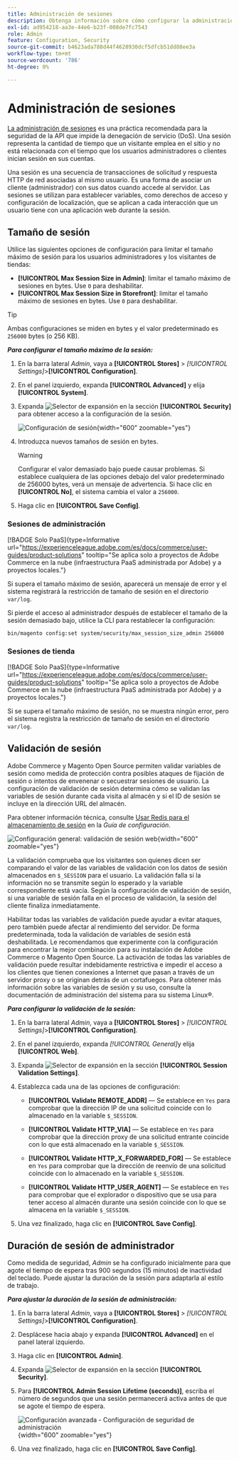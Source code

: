 ```yaml
---
title: Administración de sesiones
description: Obtenga información sobre cómo configurar la administración de sesiones para proteger el administrador y la tienda.
exl-id: ad954218-aa3e-44e6-b23f-008de7fc7543
role: Admin
feature: Configuration, Security
source-git-commit: b4623ada788d44f4628930dcf5dfcb51dd88ee3a
workflow-type: tm+mt
source-wordcount: '786'
ht-degree: 0%

---
```


# Administración de sesiones

[La administración de sesiones](https://cheatsheetseries.owasp.org/cheatsheets/Session_Management_Cheat_Sheet.html) es una práctica recomendada para la seguridad de la API que impide la denegación de servicio (DoS). Una sesión representa la cantidad de tiempo que un visitante emplea en el sitio y no está relacionada con el tiempo que los usuarios administradores o clientes inician sesión en sus cuentas.

Una sesión es una secuencia de transacciones de solicitud y respuesta HTTP de red asociadas al mismo usuario. Es una forma de asociar un cliente (administrador) con sus datos cuando accede al servidor. Las sesiones se utilizan para establecer variables, como derechos de acceso y configuración de localización, que se aplican a cada interacción que un usuario tiene con una aplicación web durante la sesión.

## Tamaño de sesión

Utilice las siguientes opciones de configuración para limitar el tamaño máximo de sesión para los usuarios administradores y los visitantes de tiendas:

- **[!UICONTROL Max Session Size in Admin]**: limitar el tamaño máximo de sesiones en bytes. Use `0` para deshabilitar.
- **[!UICONTROL Max Session Size in Storefront]**: limitar el tamaño máximo de sesiones en bytes. Use `0` para deshabilitar.

>[!TIP]
>
>Ambas configuraciones se miden en bytes y el valor predeterminado es `256000` bytes (o 256 KB).

**_Para configurar el tamaño máximo de la sesión:_**

1. En la barra lateral _Admin_, vaya a **[!UICONTROL Stores]** > _[!UICONTROL Settings]_>**[!UICONTROL Configuration]**.

1. En el panel izquierdo, expanda **[!UICONTROL Advanced]** y elija **[!UICONTROL System]**.

1. Expanda ![Selector de expansión](../assets/icon-display-expand.png) en la sección **[!UICONTROL Security]** para obtener acceso a la configuración de la sesión.

   ![Configuración de sesión](../configuration-reference/advanced/assets/system-security.png){width="600" zoomable="yes"}

1. Introduzca nuevos tamaños de sesión en bytes.

   >[!WARNING]
   >
   >Configurar el valor demasiado bajo puede causar problemas. Si establece cualquiera de las opciones debajo del valor predeterminado de 256000 bytes, verá un mensaje de advertencia. Si hace clic en **[!UICONTROL No]**, el sistema cambia el valor a `256000`.

1. Haga clic en **[!UICONTROL Save Config]**.

### Sesiones de administración

[!BADGE Solo PaaS]{type=Informative url="https://experienceleague.adobe.com/es/docs/commerce/user-guides/product-solutions" tooltip="Se aplica solo a proyectos de Adobe Commerce en la nube (infraestructura PaaS administrada por Adobe) y a proyectos locales."}

Si supera el tamaño máximo de sesión, aparecerá un mensaje de error y el sistema registrará la restricción de tamaño de sesión en el directorio `var/log`.

Si pierde el acceso al administrador después de establecer el tamaño de la sesión demasiado bajo, utilice la CLI para restablecer la configuración:

```bash
bin/magento config:set system/security/max_session_size_admin 256000
```

### Sesiones de tienda

[!BADGE Solo PaaS]{type=Informative url="https://experienceleague.adobe.com/es/docs/commerce/user-guides/product-solutions" tooltip="Se aplica solo a proyectos de Adobe Commerce en la nube (infraestructura PaaS administrada por Adobe) y a proyectos locales."}

Si se supera el tamaño máximo de sesión, no se muestra ningún error, pero el sistema registra la restricción de tamaño de sesión en el directorio `var/log`.

## Validación de sesión

Adobe Commerce y Magento Open Source permiten validar variables de sesión como medida de protección contra posibles ataques de fijación de sesión o intentos de envenenar o secuestrar sesiones de usuario. La configuración de validación de sesión determina cómo se validan las variables de sesión durante cada visita al almacén y si el ID de sesión se incluye en la dirección URL del almacén.

Para obtener información técnica, consulte [Usar Redis para el almacenamiento de sesión](https://experienceleague.adobe.com/docs/commerce-operations/configuration-guide/cache/redis/redis-session.html?lang=es) en la _Guía de configuración_.

![Configuración general: validación de sesión web](../configuration-reference/general/assets/web-session-validation-settings.png){width="600" zoomable="yes"}

La validación comprueba que los visitantes son quienes dicen ser comparando el valor de las variables de validación con los datos de sesión almacenados en `$_SESSION` para el usuario. La validación falla si la información no se transmite según lo esperado y la variable correspondiente está vacía. Según la configuración de validación de sesión, si una variable de sesión falla en el proceso de validación, la sesión del cliente finaliza inmediatamente.

Habilitar todas las variables de validación puede ayudar a evitar ataques, pero también puede afectar al rendimiento del servidor. De forma predeterminada, toda la validación de variables de sesión está deshabilitada. Le recomendamos que experimente con la configuración para encontrar la mejor combinación para su instalación de Adobe Commerce o Magento Open Source. La activación de todas las variables de validación puede resultar indebidamente restrictiva e impedir el acceso a los clientes que tienen conexiones a Internet que pasan a través de un servidor proxy o se originan detrás de un cortafuegos. Para obtener más información sobre las variables de sesión y su uso, consulte la documentación de administración del sistema para su sistema Linux®.

**_Para configurar la validación de la sesión:_**

1. En la barra lateral _Admin_, vaya a **[!UICONTROL Stores]** > _[!UICONTROL Settings]_>**[!UICONTROL Configuration]**.

1. En el panel izquierdo, expanda _[!UICONTROL General]_&#x200B;y elija **[!UICONTROL Web]**.

1. Expanda ![Selector de expansión](../assets/icon-display-expand.png) en la sección **[!UICONTROL Session Validation Settings]**.

1. Establezca cada una de las opciones de configuración:

   - **[!UICONTROL Validate REMOTE_ADDR]** — Se establece en `Yes` para comprobar que la dirección IP de una solicitud coincide con lo almacenado en la variable `$_SESSION`.

   - **[!UICONTROL Validate HTTP_VIA]** — Se establece en `Yes` para comprobar que la dirección proxy de una solicitud entrante coincide con lo que está almacenado en la variable `$_SESSION`.

   - **[!UICONTROL Validate HTTP_X_FORWARDED_FOR]** — Se establece en `Yes` para comprobar que la dirección de reenvío de una solicitud coincide con lo almacenado en la variable `$_SESSION`.

   - **[!UICONTROL Validate HTTP_USER_AGENT]** — Se establece en `Yes` para comprobar que el explorador o dispositivo que se usa para tener acceso al almacén durante una sesión coincide con lo que se almacena en la variable `$_SESSION`.

1. Una vez finalizado, haga clic en **[!UICONTROL Save Config]**.

## Duración de sesión de administrador

Como medida de seguridad, _Admin_ se ha configurado inicialmente para que agote el tiempo de espera tras 900 segundos (15 minutos) de inactividad del teclado. Puede ajustar la duración de la sesión para adaptarla al estilo de trabajo.

**_Para ajustar la duración de la sesión de administración:_**

1. En la barra lateral _Admin_, vaya a **[!UICONTROL Stores]** > _[!UICONTROL Settings]_>**[!UICONTROL Configuration]**.

1. Desplácese hacia abajo y expanda **[!UICONTROL Advanced]** en el panel lateral izquierdo.

1. Haga clic en **[!UICONTROL Admin]**.

1. Expanda ![Selector de expansión](../assets/icon-display-expand.png) en la sección **[!UICONTROL Security]**.

1. Para **[!UICONTROL Admin Session Lifetime (seconds)]**, escriba el número de segundos que una sesión permanecerá activa antes de que se agote el tiempo de espera.

   ![Configuración avanzada - Configuración de seguridad de administración](../configuration-reference/advanced/assets/admin-security.png){width="600" zoomable="yes"}

1. Una vez finalizado, haga clic en **[!UICONTROL Save Config]**.
